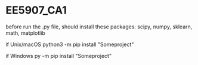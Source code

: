 # EE5907_CA1
before run the .py file, should install these packages: scipy, numpy, sklearn, math, matplotlib

if Unix/macOS
python3 -m pip install "Someproject"

if Windows
py -m pip install "Someproject"
